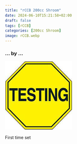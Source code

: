 ```yaml
---
title: "rCCB 200cc Shroom"
date: 2024-06-10T15:21:58+02:00
draft: false
tags: [rCCB]
categories: [200cc Shroom]
image: rCCB.webp
---
```

### ... by ...
![Nothing there](testing.jpg)

First time set